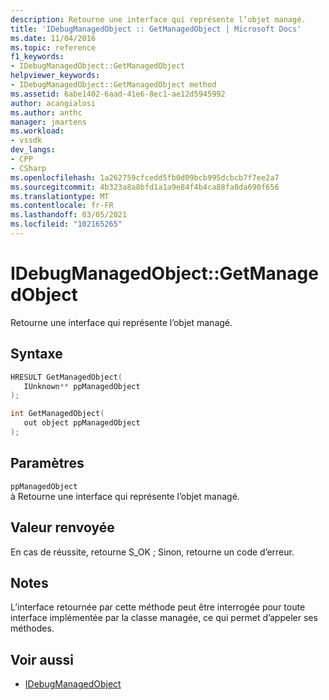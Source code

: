 ```yaml
---
description: Retourne une interface qui représente l’objet managé.
title: 'IDebugManagedObject :: GetManagedObject | Microsoft Docs'
ms.date: 11/04/2016
ms.topic: reference
f1_keywords:
- IDebugManagedObject::GetManagedObject
helpviewer_keywords:
- IDebugManagedObject::GetManagedObject method
ms.assetid: 6abe1402-6aad-41e6-8ec1-ae12d5945992
author: acangialosi
ms.author: anthc
manager: jmartens
ms.workload:
- vssdk
dev_langs:
- CPP
- CSharp
ms.openlocfilehash: 1a262759cfcedd5fb0d09bcb995dcbcb7f7ee2a7
ms.sourcegitcommit: 4b323a8a8bfd1a1a9e84f4b4ca88fa8da690f656
ms.translationtype: MT
ms.contentlocale: fr-FR
ms.lasthandoff: 03/05/2021
ms.locfileid: "102165265"
---
```

# <a name="idebugmanagedobjectgetmanagedobject"></a>IDebugManagedObject::GetManagedObject
Retourne une interface qui représente l’objet managé.

## <a name="syntax"></a>Syntaxe

```cpp
HRESULT GetManagedObject( 
   IUnknown** ppManagedObject
);
```

```cpp
int GetManagedObject(
   out object ppManagedObject
);
```

## <a name="parameters"></a>Paramètres
`ppManagedObject`\
à Retourne une interface qui représente l’objet managé.

## <a name="return-value"></a>Valeur renvoyée
 En cas de réussite, retourne S_OK ; Sinon, retourne un code d’erreur.

## <a name="remarks"></a>Notes
 L’interface retournée par cette méthode peut être interrogée pour toute interface implémentée par la classe managée, ce qui permet d’appeler ses méthodes.

## <a name="see-also"></a>Voir aussi
- [IDebugManagedObject](../../../extensibility/debugger/reference/idebugmanagedobject.md)
